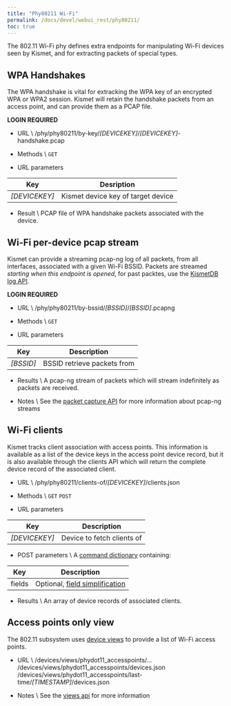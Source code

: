 ```yaml
---
title: "Phy80211 Wi-Fi"
permalink: /docs/devel/webui_rest/phy80211/
toc: true
---
```

The 802.11 Wi-Fi phy defines extra endpoints for manipulating Wi-Fi devices seen by Kismet, and for extracting packets of special types.

## WPA Handshakes
The WPA handshake is vital for extracking the WPA key of an encrypted WPA or WPA2 session.  Kismet will retain the handshake packets from an access point, and can provide them as a PCAP file.

__LOGIN REQUIRED__

* URL \\
        /phy/phy80211/by-key/*[DEVICEKEY]*/*[DEVICEKEY]*-handshake.pcap

* Methods \\
        `GET`

* URL parameters

| Key | Desription |
| --- | ---------- |
| *[DEVICEKEY]* | Kismet device key of target device |

* Result \\
        PCAP file of WPA handshake packets associated with the device.

## Wi-Fi per-device pcap stream
Kismet can provide a streaming pcap-ng log of all packets, from all interfaces, associated with a given Wi-Fi BSSID.  Packets are streamed _starting when this endpoint is opened_, for past packtes, use the [KismetDB log API](/docs/devel/webui_rest/kismetdb/).

__LOGIN REQUIRED__

* URL \\
        /phy/phy80211/by-bssid/*[BSSID]*/*[BSSID]*.pcapng

* Methods \\
        `GET`

* URL parameters

| Key | Description |
| - | - |
| *[BSSID]* | BSSID retrieve packets from |

* Results \\
        A pcap-ng stream of packets which will stream indefinitely as packets are received.

* Notes \\
        See the [packet capture API](/docs/devel/webui-rest/packet_capture/) for more information about pcap-ng streams

## Wi-Fi clients
Kismet tracks client association with access points.  This information is available as a list of the device keys in the access point device record, but it is also available through the clients API which will return the complete device record of the associated client.

* URL \\
        /phy/phy80211/clients-of/*[DEVICEKEY]*/clients.json

* Methods \\
        `GET` `POST`

* URL parameters

| Key | Description |
| - | - |
| *[DEVICEKEY]* | Device to fetch clients of |

* POST parameters \\
A [command dictionary](/docs/devel/webui_rest/commands/) containing:

| Key | Description |
| --- | ----------- |
| fields  | Optional, [field simplification](/docs/devel/webui_rest/commands/#field-specifications) |

* Results \\
        An array of device records of associated clients.

## Access points only view
The 802.11 subsystem uses [device views](/docs/devel/webui_rest/device_views/) to provide a list of Wi-Fi access points.

* URL \\
        /devices/views/phydot11_accesspoints/...
        /devices/views/phydot11_accesspoints/devices.json
        /devices/views/phydot11_accesspoints/last-time/*[TIMESTAMP]*/devices.json

* Notes \\
        See the [views api](/docs/devel/webui_rest/device_views/) for more information


